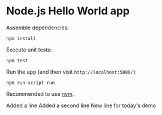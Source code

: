 # Node.js Hello World app 

Assemble dependencies:

    npm install

Execute unit tests:

    npm test

Run the app (and then visit `http://localhost:5000/`):

    npm run-script run

Recommended to use [nvm](https://github.com/creationix/nvm).

Added a line
Added a second line
New line for today's demo
